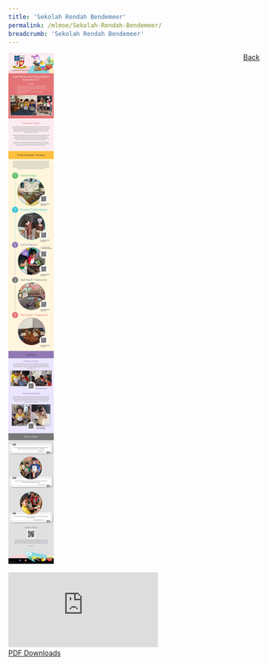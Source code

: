```yaml
---
title: 'Sekolah Rendah Bendemeer'
permalink: /mlmoe/Sekolah-Rendah-Bendemeer/
breadcrumb: 'Sekolah Rendah Bendemeer'
---
```

<a href="/gallery/pameran- bahasa- melayu-malay-language-exhibitions-c/schools/" style="float:right;">Back</a>
 <img src="/images/BendemeerPri-ML.jpg"> <br/>
<div class="video-container">
  <iframe src="https://www.youtube.com/embed/d6fmLlW8eoE" frameborder="0" allow="accelerometer; autoplay; encrypted-media; gyroscope; picture-in-picture" allowfullscreen></iframe></div>
<a href="/Sharing-Sessions/01-website-exhibitor-template-pdf.pdf" download>PDF Downloads</a>
